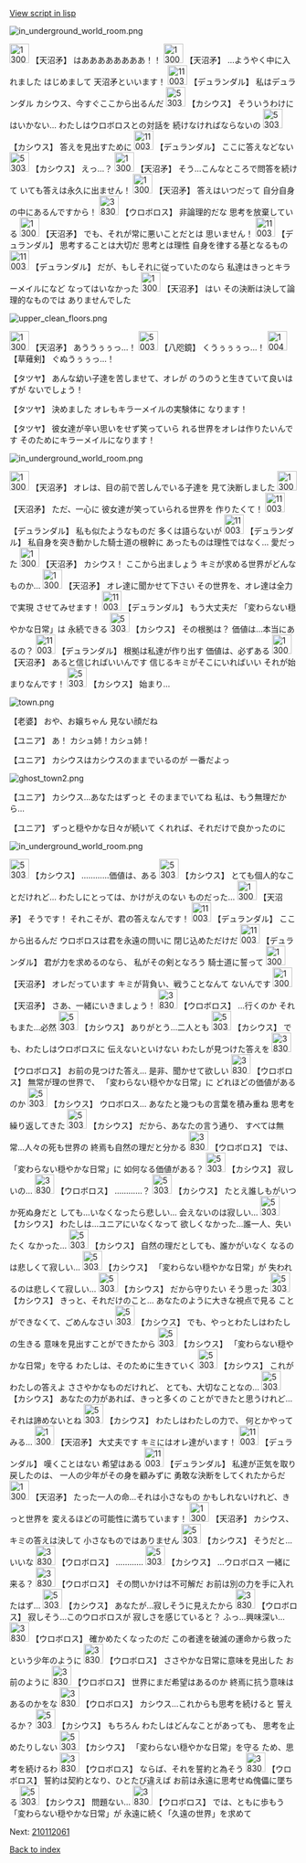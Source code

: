 [View script in lisp](../scripts/210112050.txt)

![in_underground_world_room.png](../images/backgrounds/in_underground_world_room.png)

<img src="../images/units/1300431.png" alt="1300431.png" height="34"/>
【天沼矛】
はああああああああ！！

<img src="../images/units/1300431.png" alt="1300431.png" height="34"/>
【天沼矛】
…ようやく中に入れました
はじめまして
天沼矛といいます！

<img src="../images/units/1100341.png" alt="1100341.png" height="34"/>
【デュランダル】
私はデュランダル
カシウス、今すぐここから出るんだ

<img src="../images/units/5303111.png" alt="5303111.png" height="34"/>
【カシウス】
そういうわけにはいかない…
わたしはウロボロスとの対話を
続けなければならないの

<img src="../images/units/5303111.png" alt="5303111.png" height="34"/>
【カシウス】
答えを見出すために

<img src="../images/units/1100341.png" alt="1100341.png" height="34"/>
【デュランダル】
ここに答えなどない

<img src="../images/units/5303111.png" alt="5303111.png" height="34"/>
【カシウス】
えっ…？

<img src="../images/units/1300431.png" alt="1300431.png" height="34"/>
【天沼矛】
そう…こんなところで問答を続けて
いても答えは永久に出ません！

<img src="../images/units/1300431.png" alt="1300431.png" height="34"/>
【天沼矛】
答えはいつだって
自分自身の中にあるんですから！

<img src="../images/units/3830008.png" alt="3830008.png" height="34"/>
【ウロボロス】
非論理的だな
思考を放棄している

<img src="../images/units/1300431.png" alt="1300431.png" height="34"/>
【天沼矛】
でも、それが常に悪いことだとは
思いません！

<img src="../images/units/1100341.png" alt="1100341.png" height="34"/>
【デュランダル】
思考することは大切だ
思考とは理性
自身を律する基となるもの

<img src="../images/units/1100341.png" alt="1100341.png" height="34"/>
【デュランダル】
だが、もしそれに従っていたのなら
私達はきっとキラーメイルになど
なってはいなかった

<img src="../images/units/1300431.png" alt="1300431.png" height="34"/>
【天沼矛】
はい
その決断は決して論理的なものでは
ありませんでした

![upper_clean_floors.png](../images/backgrounds/upper_clean_floors.png)

<img src="../images/units/1300431.png" alt="1300431.png" height="34"/>
【天沼矛】
あううぅぅっ…！

<img src="../images/units/500331.png" alt="500331.png" height="34"/>
【八咫鏡】
くうぅぅぅっ…！

<img src="../images/units/100421.png" alt="100421.png" height="34"/>
【草薙剣】
ぐぬうぅぅっ…！

【タツヤ】
あんな幼い子達を苦しませて、オレが
のうのうと生きていて良いはずが
ないでしょう！

【タツヤ】
決めました
オレもキラーメイルの実験体に
なります！

【タツヤ】
彼女達が辛い思いをせず笑っていら
れる世界をオレは作りたいんです
そのためにキラーメイルになります！

![in_underground_world_room.png](../images/backgrounds/in_underground_world_room.png)

<img src="../images/units/1300431.png" alt="1300431.png" height="34"/>
【天沼矛】
オレは、目の前で苦しんでいる子達を
見て決断しました

<img src="../images/units/1300431.png" alt="1300431.png" height="34"/>
【天沼矛】
ただ、一心に
彼女達が笑っていられる世界を
作りたくて！

<img src="../images/units/1100341.png" alt="1100341.png" height="34"/>
【デュランダル】
私も似たようなものだ
多くは語らないが

<img src="../images/units/1100341.png" alt="1100341.png" height="34"/>
【デュランダル】
私自身を突き動かした騎士道の根幹に
あったものは理性ではなく…
愛だった

<img src="../images/units/1300431.png" alt="1300431.png" height="34"/>
【天沼矛】
カシウス！
ここから出ましょう
キミが求める世界がどんなものか…

<img src="../images/units/1300431.png" alt="1300431.png" height="34"/>
【天沼矛】
オレ達に聞かせて下さい
その世界を、オレ達は全力で実現
させてみせます！

<img src="../images/units/1100341.png" alt="1100341.png" height="34"/>
【デュランダル】
もう大丈夫だ
「変わらない穏やかな日常」は
永続できる

<img src="../images/units/5303111.png" alt="5303111.png" height="34"/>
【カシウス】
その根拠は？
価値は…本当にあるの？

<img src="../images/units/1100341.png" alt="1100341.png" height="34"/>
【デュランダル】
根拠は私達が作り出す
価値は、必ずある

<img src="../images/units/1300431.png" alt="1300431.png" height="34"/>
【天沼矛】
あると信じればいいんです
信じるキミがそこにいればいい
それが始まりなんです！

<img src="../images/units/5303111.png" alt="5303111.png" height="34"/>
【カシウス】
始まり…

![town.png](../images/backgrounds/town.png)

【老婆】
おや、お嬢ちゃん
見ない顔だね

【ユニア】
あ！
カシュ姉！カシュ姉！

【ユニア】
カシウスはカシウスのままでいるのが
一番だよっ

![ghost_town2.png](../images/backgrounds/ghost_town2.png)

【ユニア】
カシウス…あなたはずっと
そのままでいてね
私は、もう無理だから…

【ユニア】
ずっと穏やかな日々が続いて
くれれば、それだけで良かったのに

![in_underground_world_room.png](../images/backgrounds/in_underground_world_room.png)

<img src="../images/units/5303111.png" alt="5303111.png" height="34"/>
【カシウス】
…………価値は、ある

<img src="../images/units/5303111.png" alt="5303111.png" height="34"/>
【カシウス】
とても個人的なことだけれど…
わたしにとっては、かけがえのない
ものだった…

<img src="../images/units/1300431.png" alt="1300431.png" height="34"/>
【天沼矛】
そうです！
それこそが、君の答えなんです！

<img src="../images/units/1100341.png" alt="1100341.png" height="34"/>
【デュランダル】
ここから出るんだ
ウロボロスは君を永遠の問いに
閉じ込めただけだ

<img src="../images/units/1100341.png" alt="1100341.png" height="34"/>
【デュランダル】
君が力を求めるのなら、
私がその剣となろう
騎士道に誓って

<img src="../images/units/1300431.png" alt="1300431.png" height="34"/>
【天沼矛】
オレだっています
キミが背負い、戦うことなんて
ないんです

<img src="../images/units/1300431.png" alt="1300431.png" height="34"/>
【天沼矛】
さあ、一緒にいきましょう！

<img src="../images/units/3830008.png" alt="3830008.png" height="34"/>
【ウロボロス】
…行くのか
それもまた…必然

<img src="../images/units/5303111.png" alt="5303111.png" height="34"/>
【カシウス】
ありがとう…二人とも

<img src="../images/units/5303111.png" alt="5303111.png" height="34"/>
【カシウス】
でも、わたしはウロボロスに
伝えないといけない
わたしが見つけた答えを

<img src="../images/units/3830008.png" alt="3830008.png" height="34"/>
【ウロボロス】
お前の見つけた答え…
是非、聞かせて欲しい

<img src="../images/units/3830008.png" alt="3830008.png" height="34"/>
【ウロボロス】
無常が理の世界で、
「変わらない穏やかな日常」に
どれほどの価値があるのか

<img src="../images/units/5303111.png" alt="5303111.png" height="34"/>
【カシウス】
ウロボロス…
あなたと幾つもの言葉を積み重ね
思考を繰り返してきた

<img src="../images/units/5303111.png" alt="5303111.png" height="34"/>
【カシウス】
だから、あなたの言う通り、
すべては無常…人々の死も世界の
終焉も自然の理だと分かる

<img src="../images/units/3830008.png" alt="3830008.png" height="34"/>
【ウロボロス】
では、「変わらない穏やかな日常」に
如何なる価値がある？

<img src="../images/units/5303111.png" alt="5303111.png" height="34"/>
【カシウス】
寂しいの…

<img src="../images/units/3830008.png" alt="3830008.png" height="34"/>
【ウロボロス】
…………？

<img src="../images/units/5303111.png" alt="5303111.png" height="34"/>
【カシウス】
たとえ誰しもがいつか死ぬ身だと
しても…いなくなったら悲しい…
会えないのは寂しい…

<img src="../images/units/5303111.png" alt="5303111.png" height="34"/>
【カシウス】
わたしは…ユニアにいなくなって
欲しくなかった…誰一人、失いたく
なかった…

<img src="../images/units/5303111.png" alt="5303111.png" height="34"/>
【カシウス】
自然の理だとしても、誰かがいなく
なるのは悲しくて寂しい…

<img src="../images/units/5303111.png" alt="5303111.png" height="34"/>
【カシウス】
「変わらない穏やかな日常」が
失われるのは悲しくて寂しい…

<img src="../images/units/5303111.png" alt="5303111.png" height="34"/>
【カシウス】
だから守りたい
そう思った

<img src="../images/units/5303111.png" alt="5303111.png" height="34"/>
【カシウス】
きっと、それだけのこと…
あなたのように大きな視点で見る
ことができなくて、ごめんなさい

<img src="../images/units/5303111.png" alt="5303111.png" height="34"/>
【カシウス】
でも、やっとわたしはわたしの生きる
意味を見出すことができたから

<img src="../images/units/5303111.png" alt="5303111.png" height="34"/>
【カシウス】
「変わらない穏やかな日常」を守る
わたしは、そのために生きていく

<img src="../images/units/5303111.png" alt="5303111.png" height="34"/>
【カシウス】
これがわたしの答えよ
ささやかなものだけれど、
とても、大切なことなの…

<img src="../images/units/5303111.png" alt="5303111.png" height="34"/>
【カシウス】
あなたの力があれば、きっと多くの
ことができたと思うけれど…
それは諦めないとね

<img src="../images/units/5303111.png" alt="5303111.png" height="34"/>
【カシウス】
わたしはわたしの力で、
何とかやってみる…

<img src="../images/units/1300431.png" alt="1300431.png" height="34"/>
【天沼矛】
大丈夫です
キミにはオレ達がいます！

<img src="../images/units/1100341.png" alt="1100341.png" height="34"/>
【デュランダル】
嘆くことはない
希望はある

<img src="../images/units/1100341.png" alt="1100341.png" height="34"/>
【デュランダル】
私達が正気を取り戻したのは、
一人の少年がその身を顧みずに
勇敢な決断をしてくれたからだ

<img src="../images/units/1300431.png" alt="1300431.png" height="34"/>
【天沼矛】
たった一人の命…それは小さなもの
かもしれないけれど、きっと世界を
変えるほどの可能性に満ちています！

<img src="../images/units/1300431.png" alt="1300431.png" height="34"/>
【天沼矛】
カシウス、キミの答えは決して
小さなものではありません

<img src="../images/units/5303111.png" alt="5303111.png" height="34"/>
【カシウス】
そうだと…いいな

<img src="../images/units/3830008.png" alt="3830008.png" height="34"/>
【ウロボロス】
…………

<img src="../images/units/5303111.png" alt="5303111.png" height="34"/>
【カシウス】
…ウロボロス
一緒に来る？

<img src="../images/units/3830008.png" alt="3830008.png" height="34"/>
【ウロボロス】
その問いかけは不可解だ
お前は別の力を手に入れたはず…

<img src="../images/units/5303111.png" alt="5303111.png" height="34"/>
【カシウス】
あなたが…寂しそうに見えたから

<img src="../images/units/3830008.png" alt="3830008.png" height="34"/>
【ウロボロス】
寂しそう…このウロボロスが
寂しさを感じていると？
ふっ…興味深い…

<img src="../images/units/3830008.png" alt="3830008.png" height="34"/>
【ウロボロス】
確かめたくなったのだ
この者達を破滅の運命から救った
という少年のように

<img src="../images/units/3830008.png" alt="3830008.png" height="34"/>
【ウロボロス】
ささやかな日常に意味を見出した
お前のように

<img src="../images/units/3830008.png" alt="3830008.png" height="34"/>
【ウロボロス】
世界にまだ希望はあるのか
終焉に抗う意味はあるのかをな

<img src="../images/units/3830008.png" alt="3830008.png" height="34"/>
【ウロボロス】
カシウス…これからも思考を続けると
誓えるか？

<img src="../images/units/5303111.png" alt="5303111.png" height="34"/>
【カシウス】
もちろん
わたしはどんなことがあっても、
思考を止めたりしない

<img src="../images/units/5303111.png" alt="5303111.png" height="34"/>
【カシウス】
「変わらない穏やかな日常」を守る
ため、思考を続けるわ

<img src="../images/units/3830008.png" alt="3830008.png" height="34"/>
【ウロボロス】
ならば、それを誓約と為そう

<img src="../images/units/3830008.png" alt="3830008.png" height="34"/>
【ウロボロス】
誓約は契約となり、ひとたび違えば
お前は永遠に思考せぬ傀儡に墜ちる

<img src="../images/units/5303111.png" alt="5303111.png" height="34"/>
【カシウス】
問題ない…

<img src="../images/units/3830008.png" alt="3830008.png" height="34"/>
【ウロボロス】
では、ともに歩もう
「変わらない穏やかな日常」が
永遠に続く「久遠の世界」を求めて


Next: [210112061](210112061.md)

[Back to index](index.md)
